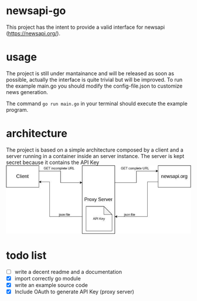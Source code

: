 # newsapi-go
This project has the intent to provide a valid interface for newsapi (https://newsapi.org/).

# usage
The project is still under mantainance and will be released as soon as possible, actually the interface is quite trivial but will be improved.
To run the example main.go you should modify the config-file.json to customize news generation.

The command `go run main.go` in your terminal should execute the example program.

# architecture
The project is based on a simple architecture composed by a client and a server running in a container inside an server instance. The server is kept secret because it contains the API Key
![general architecture](docs/general_architecture.jpg)

# todo list
- [ ] write a decent readme and a documentation
- [x] import correctly go module
- [x] write an example source code 
- [x] Include OAuth to generate API Key (proxy server)
